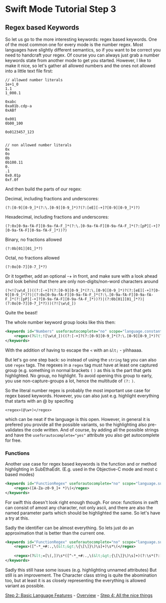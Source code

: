 # Swift Mode Tutorial Step 3
## Regex based Keywords

So let us go to the more interesting keywords: regex based keywords. One of the most common one for every mode is the number regex. Most languages have slightly different semantics, so if you want to be correct you need to handcraft your regex. Of course you can always just grab a number keywords state from another mode to get you started. However, I like to make it nice, so let's gather all allowed numbers and the ones not allowed into a little text file first:


	// allowed number literals
	1e+1_0
	1.1
	1_000.1
	
	0xabc
	0xa01b.cdp-a
	0xABf
	
	0x001
	0b00_100
	
	0o0123457_123
	
	
	// non allowed number literals
	0x
	0o
	0b
	0b100.11
	0.
	.1
	0x0.01p
	0xf.0f

And then build the parts of our regex:

Decimal, including fractions and underscores:

	(?:[0-9][0-9_]*(?:\.[0-9][0-9_]*)?(?:[eE][-+]?[0-9][0-9_]*)?)

Hexadecimal, including fractions and underscores:

	(?:0x[0-9a-fA-F][0-9a-fA-F_]*(?:\.[0-9a-fA-F][0-9a-fA-F_]*(?:[pP][-+]?[0-9a-fA-F][0-9a-fA-F_]*))?)

Binary, no fractions allowed

	(?:0b[01][01_]*?)

Octal, no fractions allowed

	(?:0o[0-7][0-7_]*?)

Or it together, add an optional -+ in front, and make sure with a look ahead and look behind that there are only non-digits/non-word characters around
	
	(?<![\w\d_])((?:[-+]?(?:[0-9][0-9_]*(?:\.[0-9][0-9_]*)?(?:[eE][-+]?[0-9][0-9_]*)?)|(?:0x[0-9a-fA-F][0-9a-fA-F_]*(?:\.[0-9a-fA-F][0-9a-fA-F_]*(?:[pP][-+]?[0-9a-fA-F][0-9a-fA-F_]*))?)|(?:0b[01][01_]*?)|(?:0o[0-7][0-7_]*?)))(?![\w\d_])
	
Quite the beast!

The whole number keyword group looks like this then:

```xml
<keywords id="Numbers" useforautocomplete="no" scope="language.constant.numeric">
	<regex>(?&lt;![\w\d_])((?:[-+]?(?:[0-9][0-9_]*(?:\.[0-9][0-9_]*)?(?:[eE][-+]?[0-9][0-9_]*)?)|(?:0x[0-9a-fA-F][0-9a-fA-F_]*(?:\.[0-9a-fA-F][0-9a-fA-F_]*(?:[pP][-+]?[0-9a-fA-F][0-9a-fA-F_]*))?)|(?:0b[01][01_]*?)|(?:0o[0-7][0-7_]*?)))(?![\w\d_])</regex>
</keywords>
```

With the addition of having to escape the `<` with an `&lt;` - yihhaaaa.

But let's go one step back: so instead of using the `string` tag you can also use `regex` tags. The regexes in a `regex` tag must have at least one captured group (e.g. something in normal brackets `(` `)` as this is the part that gets highlighted. No group, no highlight. To avoid opening this group to early, you use non-capture-groups a lot, hence the multitude of `(?:` `)`.

So the literal number regex is probably the most important use case for regex based keywords. However, you can also just e.g. highlight everything that starts with an @ by specifing 

	<regex>(@\w+)</regex>

which can be neat if the language is this open. However, in general it is prefered you provide all the possible variants, so the highlighting also pre-validates the code written. And of course, by adding all the possible strings and have the `useforautocomplete="yes"` attribute you also get autocomplete for free.

### Functions

Another use case for regex based keywords is the function and or method highlighting in SubEthaEdit. (E.g. used in the Objective-C mode and most c based modes)

```xml
<keywords id="FunctionRegex" useforautocomplete="no" scope="language.subroutine.function">
	<regex>([A-Za-z0-9_]+ *)\(</regex>
</keywords>
```

For swift this doesn't look right enough though. For once: functions in swift can consist of amost any character, not only ascii, and there are also the named parameter parts which should be highlighted the same. So let's have a try at this.

Sadly the identifier can be almost everything. So lets just do an approximation that is better than the current one. 


```xml
<keywords id="FunctionRegex" useforautocomplete="no" scope="language.subroutine.function">
	<regex>([^-*_+#:.,\(&lt;&gt;\{\[\]}\)\s]+)\s*\(</regex>
	
	<regex>(?&lt;=[\(,])\s*([^-*_+#:.,\(&lt;&gt;{\[\]}\)\s]+)(?:\s*(?:[^-*_+#:.,\(&lt;&gt;{\[\]}\)\s]+))?\s*:</regex>
</keywords>
```

Sadly this still hase some issues (e.g. highlighting unnamed attributes) But still is an improvement. The Character class string is quite the abomination too, but at least it is as closely representing the everything is allowed variant as possible.



<!-- Tutorial Navigation -->
[Step 2: Basic Language Features](../SwiftModeStep2) - [Overview](..) - [Step 4: All the nice things](../SwiftModeStep4)
